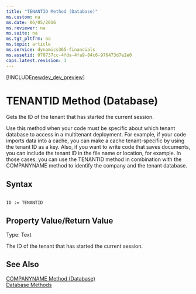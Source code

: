 ```yaml
---
title: "TENANTID Method (Database)"
ms.custom: na
ms.date: 06/05/2016
ms.reviewer: na
ms.suite: na
ms.tgt_pltfrm: na
ms.topic: article
ms.service: dynamics365-financials
ms.assetid: 070737cc-4fda-4fa9-84c6-976473d7e2e0
caps.latest.revision: 3
---
```


[!INCLUDE[newdev_dev_preview](../includes/newdev_dev_preview.md)]

# TENANTID Method (Database)
Gets the ID of the tenant that has started the current session.  
  
 Use this method when your code must be specific about which tenant database to access in a multitenant deployment. For example, if your code imports data into a cache, you can make a cache tenant-specific by using the tenant ID as a key. Also, if you want to write code that saves documents, you can include the tenant ID in the file name or location, for example. In those cases, you can use the TENANTID method in combination with the COMPANYNAME method to identify the company and the tenant database.  
  
## Syntax  
  
```  
  
ID := TENANTID  
```  
  
## Property Value/Return Value  
 Type: Text  
  
 The ID of the tenant that has started the current session.  
  
## See Also  
 <!--Links [Multitenant Deployment Architecture](Multitenant-Deployment-Architecture.md)-->   
 [COMPANYNAME Method \(Database\)](devenv-COMPANYNAME-Method-Database.md)   
 [Database Methods](devenv-database-methods.md)